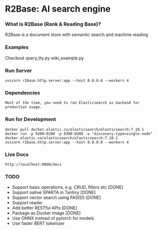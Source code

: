 # R2Base: AI search engine

### What is R2Base (Rank & Reading Base)?
R2Base is a document store with semantic search and machine reading

### Examples
Checkout
    query_tty.py
    wiki_example.py
    
### Run Server
    uvicorn r2base.http.server:app --host 0.0.0.0 --workers 4

### Dependencies
    Most of the time, you need to run Elasticsearch as backend for production usage.

### Run for Development
    docker pull docker.elastic.co/elasticsearch/elasticsearch:7.10.1
    docker run -p 9200:9200 -p 9300:9300 -e "discovery.type=single-node" docker.elastic.co/elasticsearch/elasticsearch:7.10.1
    uvicorn r2base.http.server:app --host 0.0.0.0 --workers 4

### Live Docs
    http://localhost:8000/docs

### TODO
- Support basic operations, e.g. CRUD, filters etc [DONE]
- Support native SPARTA in Tantivy [DONE]
- Support vector search using FASISS [DONE]
- Support reader 
- Add better RESTful APIs [DONE]
- Package as Docker image [DONE]
- Use ONNX instead of pytorch for models 
- Use faster BERT tokenizer 
    
 

